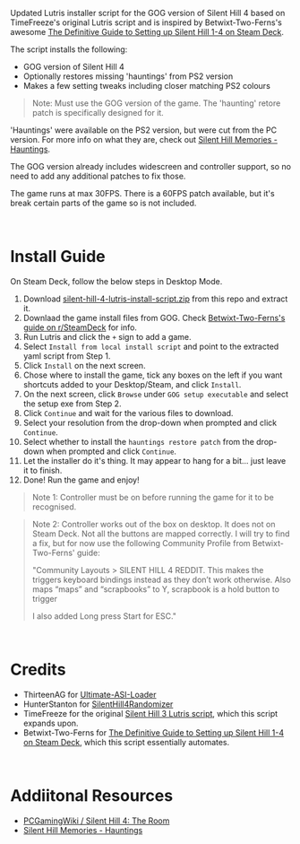 
Updated Lutris installer script for the GOG version of Silent Hill 4 based on TimeFreeze's original Lutris script and is inspired by Betwixt-Two-Ferns's awesome [The Definitive Guide to Setting up Silent Hill 1-4 on Steam Deck](https://www.reddit.com/r/SteamDeck/comments/wziuwc/the_definitive_guide_to_setting_up_silent_hill_14/). 

The script installs the following:
- GOG version of Silent Hill 4
- Optionally restores missing 'hauntings' from PS2 version
- Makes a few setting tweaks including closer matching PS2 colours

> Note: Must use the GOG version of the game. The 'haunting' retore patch is specifically designed for it.

'Hauntings' were available on the PS2 version, but were cut from the PC version. For more info on what they are, check out [Silent Hill Memories - Hauntings](https://www.silenthillmemories.net/sh4/hauntings_en.htm).

The GOG version already includes widescreen and controller support, so no need to add any additional patches to fix those.

The game runs at max 30FPS. There is a 60FPS patch available, but it's break certain parts of the game so is not included.

<br>

# Install Guide

On Steam Deck, follow the below steps in Desktop Mode.

1. Download [silent-hill-4-lutris-install-script.zip](https://github.com/eskay993/gamefiles/raw/main/silent-hill-4/silent-hill-4-lutris-install-script.zip) from this repo and extract it.
1. Downlaad the game install files from GOG. Check [Betwixt-Two-Ferns's guide on r/SteamDeck](https://www.reddit.com/r/SteamDeck/comments/wziuwc/the_definitive_guide_to_setting_up_silent_hill_14/) for info.
2. Run Lutris and click the `+` sign to add a game.
3. Select `Install from local install script` and point to the extracted yaml script from Step 1.
4. Click `Install` on the next screen.
5. Chose where to install the game, tick any boxes on the left if you want shortcuts added to your Desktop/Steam, and click `Install`.
6. On the next screen, click `Browse` under `GOG setup executable` and select the setup exe from Step 2.
7. Click `Continue` and wait for the various files to download.
8. Select your resolution from the drop-down when prompted and click `Continue`.
8. Select whether to install the `hauntings restore patch` from the drop-down when prompted and click `Continue`.
10. Let the installer do it's thing. It may appear to hang for a bit... just leave it to finish.
11. Done!  Run the game and enjoy!
> Note 1: Controller must be on before running the game for it to be recognised.

> Note 2: Controller works out of the box on desktop. It does not on Steam Deck. Not all the buttons are mapped correctly. I will try to find a fix, but for now use the following Community Profile from Betwixt-Two-Ferns' guide:
>
> "Community Layouts > SILENT HILL 4 REDDIT. This makes the triggers keyboard bindings instead as they don’t work otherwise. Also maps “maps” and “scrapbooks” to Y, scrapbook is a hold button to trigger
>
> I also added Long press Start for ESC."

<br>

# Credits
-  ThirteenAG for [Ultimate-ASI-Loader](https://github.com/ThirteenAG/Ultimate-ASI-Loader/)
-  HunterStanton for [SilentHill4Randomizer](https://github.com/HunterStanton/SilentHill4Randomizer)
- TimeFreeze for the original [Silent Hill 3 Lutris script](https://lutris.net/games/silent-hill-4-the-room/), which this script expands upon.
- Betwixt-Two-Ferns for [The Definitive Guide to Setting up Silent Hill 1-4 on Steam Deck](https://www.reddit.com/r/SteamDeck/comments/wziuwc/the_definitive_guide_to_setting_up_silent_hill_14/), which this script essentially automates.

<br>

# Addiitonal Resources
- [PCGamingWiki / Silent Hill 4: The Room](https://www.pcgamingwiki.com/wiki/Silent_Hill_4:_The_Room)
- [Silent Hill Memories - Hauntings](https://www.silenthillmemories.net/sh4/hauntings_en.htm)
